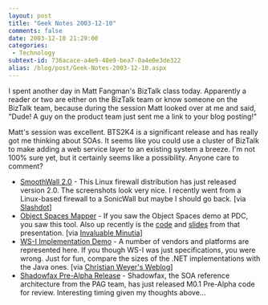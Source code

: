 ```yaml
---
layout: post
title: "Geek Notes 2003-12-10"
comments: false
date: 2003-12-10 21:29:00
categories:
 - Technology
subtext-id: 736acace-a4e9-48e9-bea7-0a4e0e3de322
alias: /blog/post/Geek-Notes-2003-12-10.aspx
---
```



I spent another day in Matt Fangman's BizTalk class today. Apparently a reader or two are either on the BizTalk team or know someone on the BizTalk team, because during the session Matt looked over at me and said, "Dude! A guy on the product team just sent me a link to your blog posting!" 

Matt's session was excellent. BTS2K4 is a significant release and has really got me thinking about SOAs. It seems like you could use a cluster of BizTalk to make adding a web service layer to an existing system a breeze. I'm not 100% sure yet, but it certainly seems like a possibility. Anyone care to comment? 

  * [SmoothWall 2.0](http://smoothwall.org/get/) - This Linux firewall distribution has just released version 2.0. The screenshots look very nice. I recently went from a Linux-based firewall to a SonicWall but maybe I should go back. [via [Slashdot](http://slashdot.org/article.pl?sid=03/12/08/2157248)]
  * [Object Spaces Mapper](http://www.gotdotnet.com/Community/UserSamples/Details.aspx?SampleGuid=4de72cd5-4018-4362-a6af-f8887f90eb92) - If you saw the Object Spaces demo at PDC, you saw this tool. Also up recently is the [code](http://download.microsoft.com/download/8/0/7/80757b51-8ce2-442f-b6a1-cce143128e7f/DAT410.msi) and [slides](http://download.microsoft.com/download/E/E/6/EE6154A8-6082-43CB-83E9-8389DDCA141A/DAT410.ppt) from that presentation. [via [Invaluable Minutia](http://blogs.gotdotnet.com/aconrad/permalink.aspx/6c9576a6-05d1-4c88-9815-b7f9bc863628)]
  * [WS-I Implementation Demo](http://www.ws-i.org/implementation.aspx) - A number of vendors and platforms are represented here. If you though WS-I was just specifications, you were wrong. Just for fun, compare the sizes of the .NET implementations with the Java ones. [via [Christian Weyer's Weblog](http://weblogs.asp.net/cweyer/posts/42461.aspx)]
  * [Shadowfax Pre-Alpha Release](http://www.gotdotnet.com/Community/Workspaces/viewUploads.aspx?id=9c29a963-594e-4e7a-9c45-576198df8058) - Shadowfax, the SOA reference architecture from the PAG team, has just released M0.1 Pre-Alpha code for review. Interesting timing given my thoughts above...
